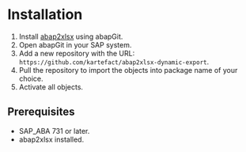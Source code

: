# Installation

1. Install [abap2xlsx](https://github.com/abap2xlsx/abap2xlsx) using abapGit.
2. Open abapGit in your SAP system.
3. Add a new repository with the URL: `https://github.com/kartefact/abap2xlsx-dynamic-export`.
4. Pull the repository to import the objects into package name of your choice.
5. Activate all objects.

## Prerequisites

- SAP_ABA 731 or later.
- abap2xlsx installed.
